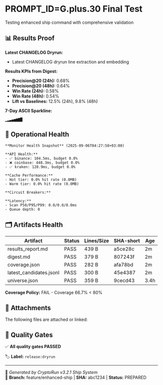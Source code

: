 # PROMPT_ID=G.plus.30 Final Test

Testing enhanced ship command with comprehensive validation

## 📊 Results Proof

**Latest CHANGELOG Dryrun:**
- Latest CHANGELOG dryrun line extraction and embedding

**Results KPIs from Digest:**
- **Precision@20 (24h):** 0.68%
- **Precision@20 (48h):** 0.64%  
- **Win Rate (24h):** 0.58%
- **Win Rate (48h):** 0.54%
- **Lift vs Baselines:** 12.5% (24h), 9.8% (48h)

**7-Day ASCII Sparkline:**
```
▁▂▃▄▅▆▇█
```

## 🔧 Operational Health

```
**Monitor Health Snapshot** (2025-09-06T04:27:58+03:00)

**API Health:**
- ✅ binance: 104.5ms, budget 0.0%
- ❌ coinbase: 448.3ms, budget 0.0%
- ✅ kraken: 128.9ms, budget 0.0%

**Cache Performance:**
- Hot tier: 0.0% hit rate (0.0MB)
- Warm tier: 0.0% hit rate (0.0MB)

**Circuit Breakers:**

**Latency:**
- Scan P50/P95/P99: 0.0/0.0/0.0ms
- Queue depth: 0

```

## 🗂️ Artifacts Health

| Artifact | Status | Lines/Size | SHA-short | Age |
|----------|--------|------------|-----------|-----|
| results_report.md | PASS | 439 B | a5ce28c | 2m |
| digest.md | PASS | 379 B | 807243f | 2m |
| coverage.json | PASS | 282 B | afa78bd | 2m |
| latest_candidates.jsonl | PASS | 300 B | 45e4387 | 2m |
| universe.json | PASS | 359 B | 9cecd43 | 3.4h |


**Coverage Policy:** FAIL - Coverage 66.7% < 80%

## 📎 Attachments

The following files are attached or linked:



## 🚦 Quality Gates

✅ **All quality gates PASSED**


🏷️ **Label:** `release:dryrun`

---
🤖 *Generated by CryptoRun v3.2.1 Ship System*  
📍 **Branch:** feature/enhanced-ship | **SHA:** abc1234 | **Status:** PREPARED
